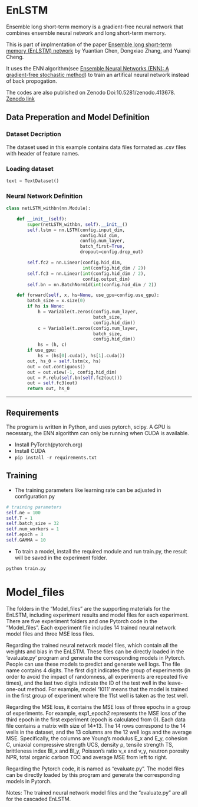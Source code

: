 # EnLSTM
Ensemble long short-term memory is a gradient-free neural network that combines ensemble neural network and long short-term memory.

This is part of implmentation of the paper [Ensemble long short-term memory (EnLSTM) network](https://arxiv.org/abs/2004.13562) by Yuantian Chen, Dongxiao Zhang, and Yuanqi Cheng.

It uses the ENN algorithm(see [Ensemble Neural Networks (ENN): A gradient-free stochastic method](https://www.sciencedirect.com/science/article/pii/S0893608018303319)) to train an artifical neural network instead of back propogation.

The codes are also published on Zenodo Doi:10.5281/zenodo.413678. [Zenodo link](https://zenodo.org/account/settings/github/repository/YuntianChen/EnLSTM)

## Data Preperation and Model Definition

### Dataset Decription

The dataset used in this example contains data files formated as .csv files with header of feature names.

### Loading dataset

 ```python
 text = TextDataset()
```

### Neural Network Definition

```python
class netLSTM_withbn(nn.Module):

    def __init__(self):
        super(netLSTM_withbn, self).__init__()
        self.lstm = nn.LSTM(config.input_dim,
                            config.hid_dim,
                            config.num_layer,
                            batch_first=True,
                            dropout=config.drop_out)

        self.fc2 = nn.Linear(config.hid_dim,
                             int(config.hid_dim / 2))
        self.fc3 = nn.Linear(int(config.hid_dim / 2),
                             config.output_dim)
        self.bn = nn.BatchNorm1d(int(config.hid_dim / 2))

    def forward(self, x, hs=None, use_gpu=config.use_gpu):
        batch_size = x.size(0)
        if hs is None: 
            h = Variable(t.zeros(config.num_layer,
                                 batch_size,
                                 config.hid_dim))
            c = Variable(t.zeros(config.num_layer,
                                 batch_size,
                                 config.hid_dim))
            hs = (h, c)
        if use_gpu:
            hs = (hs[0].cuda(), hs[1].cuda())
        out, hs_0 = self.lstm(x, hs)
        out = out.contiguous()
        out = out.view(-1, config.hid_dim)
        out = F.relu(self.bn(self.fc2(out)))
        out = self.fc3(out)
        return out, hs_0
```

---

## Requirements

The program is written in Python, and uses pytorch, scipy. A GPU is necessary, the ENN algorithm can only be running when CUDA is available.

- Install PyTorch(pytorch.org)
- Install CUDA
- `pip install -r requirements.txt`

## Training

- The training parameters like learning rate can be adjusted in configuration.py

```python
# training parameters
self.ne = 100
self.T = 1
self.batch_size = 32
self.num_workers = 1
self.epoch = 3
self.GAMMA = 10
```

- To train a model, install the required module and run train.py, the result will be saved in the experiment folder.

```bash
python train.py
```



# Model_files
The folders in the “Model_files” are the supporting materials for the EnLSTM, including experiment results and model files for each experiment. There are five experiment folders and one Pytorch code in the “Model_files”. Each experiment file includes 14 trained neural network model files and three MSE loss files.

Regarding the trained neural network model files, which contain all the weights and bias in the EnLSTM. These files can be directly loaded in the ‘evaluate.py’ program and generate the corresponding models in Pytorch. People can use these models to predict and generate well logs. The file name contains 4 digits. The first digit indicates the group of experiments (in order to avoid the impact of randomness, all experiments are repeated five times), and the last two digits indicate the ID of the test well in the leave-one-out method. For example, model ‘1011’ means that the model is trained in the first group of experiment where the 11st well is taken as the test well.

Regarding the MSE loss, it contains the MSE loss of three epochs in a group of experiments. For example, exp1_epoch2 represents the MSE loss of the third epoch in the first experiment (epoch is calculated from 0). Each data file contains a matrix with size of 14*13. The 14 rows correspond to the 14 wells in the dataset, and the 13 columns are the 12 well logs and the average MSE. Specifically, the columns are Young’s modulus E_x and E_y, cohesion C, uniaxial compressive strength UCS, density ρ, tensile strength TS, brittleness index BI_x and BI_y, Poisson’s ratio ν_x and ν_y, neutron porosity NPR, total organic carbon TOC and average MSE from left to right.

Regarding the Pytorch code, it is named as “evaluate.py”. The model files can be directly loaded by this program and generate the corresponding models in Pytorch.

Notes: The trained neural network model files and the “evaluate.py” are all for the cascaded EnLSTM.
